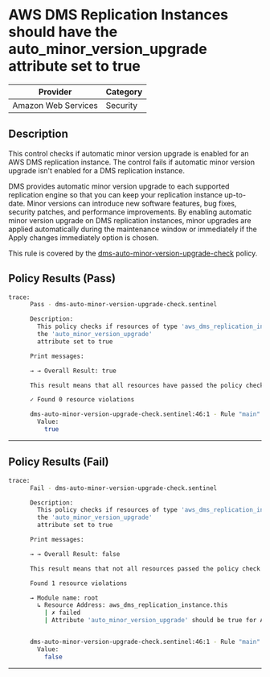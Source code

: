 # AWS DMS Replication Instances should have the auto_minor_version_upgrade attribute set to true

| Provider            | Category  |
| ------------------- | --------  |
| Amazon Web Services |  Security |

## Description

This control checks if automatic minor version upgrade is enabled for an AWS DMS replication instance. The control fails if automatic minor version upgrade isn't enabled for a DMS replication instance.

DMS provides automatic minor version upgrade to each supported replication engine so that you can keep your replication instance up-to-date. Minor versions can introduce new software features, bug fixes, security patches, and performance improvements. By enabling automatic minor version upgrade on DMS replication instances, minor upgrades are applied automatically during the maintenance window or immediately if the Apply changes immediately option is chosen.

This rule is covered by the [dms-auto-minor-version-upgrade-check](https://github.com/hashicorp/policy-library-FSBP-Policy-Set-for-AWS-Terraform/blob/main/policies/dms/dms-auto-minor-version-upgrade-check.sentinel) policy.

## Policy Results (Pass)

```bash
trace:
      Pass - dms-auto-minor-version-upgrade-check.sentinel

      Description:
        This policy checks if resources of type 'aws_dms_replication_instance' have
        the 'auto_minor_version_upgrade'
        attribute set to true

      Print messages:

      → → Overall Result: true

      This result means that all resources have passed the policy check for the policy dms-replication-instances-should-not-be-public.

      ✓ Found 0 resource violations

      dms-auto-minor-version-upgrade-check.sentinel:46:1 - Rule "main"
        Value:
          true
```

---

## Policy Results (Fail)

```bash
trace:
      Fail - dms-auto-minor-version-upgrade-check.sentinel

      Description:
        This policy checks if resources of type 'aws_dms_replication_instance' have
        the 'auto_minor_version_upgrade'
        attribute set to true

      Print messages:

      → → Overall Result: false

      This result means that not all resources passed the policy check and the protected behavior is not allowed for the policy dms-replication-instances-should-not-be-public.

      Found 1 resource violations

      → Module name: root
        ↳ Resource Address: aws_dms_replication_instance.this
          | ✗ failed
          | Attribute 'auto_minor_version_upgrade' should be true for AWS DMS Replication Instance. Refer to https://docs.aws.amazon.com/securityhub/latest/userguide/dms-controls.html#dms-6 for more details.


      dms-auto-minor-version-upgrade-check.sentinel:46:1 - Rule "main"
        Value:
          false
```

---
